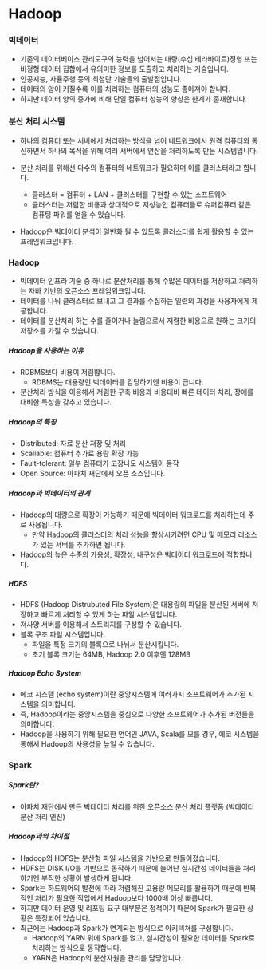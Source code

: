 # Hadoop

### 빅데이터

* 기존의 데이터베이스 관리도구의 능력을 넘어서는 대량(수십 테라바이트)정형 또는 비정형 데이터 집합에서 유의미한 정보를 도출하고 처리하는 기술입니다.
* 인공지능, 자율주행 등의 최첨단 기술들의 출발점입니다.
* 데이터의 양이 커질수록 이를 처리하는 컴퓨터의 성능도 좋아져야 합니다.
* 하지만 데이터 양의 증가에 비해 단일 컴퓨터 성능의 향상은 한계가 존재합니다.



### 분산 처리 시스템

* 하나의 컴퓨터 또는 서버에서 처리하는 방식을 넘어 네트워크에서 원격 컴퓨터와 통신하면서 하나의 목적을 위해 여러 서버에서 연산을 처리하도록 만든 시스템입니다.

* 분산 처리를 위해선 다수의 컴퓨터와 네트워크가 필요하며 이를 클러스터라고 합니다.

  * 클러스터 = 컴퓨터 + LAN + 클러스터를 구현할 수 있는 소프트웨어
  * 클러스터는 저렴한 비용과 상대적으로 저성능인 컴퓨터들로 슈퍼컴퓨터 같은 컴퓨팅 파워를 얻을 수 있습니다.

* Hadoop은 빅데이터 분석이 일반화 될 수 있도록 클러스터를 쉽게 활용할 수 있는 프레임워크입니다. 

  

### Hadoop

* 빅데이터 인프라 기술 중 하나로 분산처리를 통해 수많은 데이터를 저장하고 처리하는 자바 기반의 오픈소스 프레임워크입니다.
* 데이터를 나눠 클러스터로 보내고 그 결과를 수집하는 일련의 과정을 사용자에게 제공합니다.
* 데이터를 분산처리 하는 수를 줄이거나 늘림으로서 저렴한 비용으로 원하는 크기의 저장소를 가질 수 있습니다.

##### Hadoop을 사용하는 이유

* RDBMS보다 비용이 저렴합니다.
  * RDBMS는 대용량인 빅데이터를 감당하기엔 비용이 큽니다.
* 분산처리 방식을 이용해서 저렴한 구축 비용과 비용대비 빠른 데이터 처리, 장애를 대비한 특성을 갖추고 있습니다.

##### Hadoop의 특징

* Distributed: 자료 분산 저장 및 처리
* Scaliable: 컴퓨터 추가로 용량 확장 가능
* Fault-tolerant: 일부 컴퓨터가 고장나도 시스템이 동작
* Open Source: 아파치 재단에서 오픈 소스입니다.

##### Hadoop과 빅데이터의 관계

* Hadoop의 대량으로 확장이 가능하기 때문에 빅데이터 워크로드를 처리하는데 주로 사용됩니다.
  * 만약 Hadoop의 클러스터의 처리 성능을 향상시키려면 CPU 및 메모리 리소스가 있는 서버를 추가하면 됩니다.
* Hadoop의 높은 수준의 가용성, 확장성, 내구성은 빅데이터 워크로드에 적합합니다.

##### HDFS

* HDFS (Hadoop Distrubuted File System)은 대용량의 파일을 분산된 서버에 저장하고 빠르게 처리할 수 있게 하는 파일 시스템입니다.
* 저사양 서버를 이용해서 스토리지를 구성할 수 있습니다.
* 블록 구조 파일 시스템입니다.
  * 파일을 특정 크기의 블록으로 나눠서 분산시킵니다.
  * 초기 블록 크기는 64MB, Hadoop 2.0 이후엔 128MB

##### Hadoop Echo System

* 에코 시스템 (echo system)이란 중앙시스템에 여러가지 소프트웨어가 추가된 시스템을 의미합니다.
* 즉, Hadoop이라는 중앙시스템을 중심으로 다양한 소프트웨어가 추가된 버전들을 의미합니다.
* Hadoop을 사용하기 위해 필요한 언어인 JAVA, Scala를 모를 경우, 에코 시스템을 통해서 Hadoop의 사용성을 높일 수 있습니다.



### Spark

##### Spark란?

* 아파치 재단에서 만든 빅데이터 처리를 위한 오픈소스 분산 처리 플랫폼 (빅데이터 분산 처리 엔진)

##### Hadoop과의 차이점

* Hadoop의  HDFS는 분산형 파일 시스템을 기반으로 만들어졌습니다.
* HDFS는 DISK I/O를 기반으로 동작하기 때문에 늘어난 실시간성 데이터들을 처리하기엔 부적한 상황이 발생하게 됩니다.
* Spark는 하드웨어의 발전에 따라 저렴해진 고용량 메모리를 활용하기 때문에 반복적인 처리가 필요한 작업에서 Hadoop보다 1000배 이상 빠릅니다.
* 하지만 데이터 운영 및 리포팅 요구 대부분은 정적이기 때문에 Spark가 필요한 상황은 특정되어 있습니다.
* 최근에는 Hadoop과 Spark가 연계되는 방식으로 아키텍쳐를 구성합니다.
  * Hadoop의 YARN 위에 Spark를 얹고, 실시간성이 필요한 데이터를 Spark로 처리하는 방식으로 동작합니다.
  * YARN은 Hadoop의 분산자원을 관리를 담당합니다.



